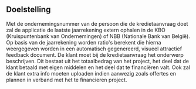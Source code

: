 ## Doelstelling
Met de ondernemingsnummer van de persoon die de kredietaanvraag doet zal de applicatie de laatste jaarrekening extern ophalen in de KBO (Kruispuntenbank van Ondernemingen) of NBB (Nationale Bank van België). Op basis van de jaarrekening worden ratio's berekent die hierna weergegeven worden in een automatisch gegenereerd, visueel attractief feedback document. De klant moet bij de kredietaanvraag het onderwerp beschrijven. Dit bestaat uit het totaalbedrag van het project, het deel dat de klant betaald met eigen middelen en het deel dat te financiëren valt. Ook zal de klant extra info moeten uploaden indien aanwezig zoals offertes en plannen in verband met het te financieren project.
